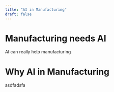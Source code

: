 ```yaml
---
title: "AI in Manufacturing"
draft: false
---
```

# Manufacturing needs AI
AI can really help manufacturing
# Why AI in Manufacturing
asdfadsfa
